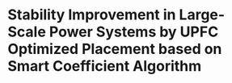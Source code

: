 # Stability Improvement in Large-Scale Power Systems by UPFC Optimized Placement based on Smart Coefficient Algorithm

